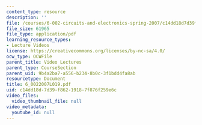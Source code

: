 ```yaml
---
content_type: resource
description: ''
file: /courses/6-002-circuits-and-electronics-spring-2007/c14dd18d7d39f86219187f876f259e6c_6_0022007L019.pdf
file_size: 61965
file_type: application/pdf
learning_resource_types:
- Lecture Videos
license: https://creativecommons.org/licenses/by-nc-sa/4.0/
ocw_type: OCWFile
parent_title: Video Lectures
parent_type: CourseSection
parent_uid: 9b4a2ba7-a556-b234-8b0c-3f1bdd4fa8ab
resourcetype: Document
title: 6_0022007L019.pdf
uid: c14dd18d-7d39-f862-1918-7f876f259e6c
video_files:
  video_thumbnail_file: null
video_metadata:
  youtube_id: null
---
```

